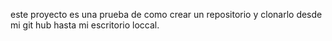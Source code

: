 este proyecto es una prueba de como crear un repositorio y clonarlo desde mi git hub hasta mi escritorio loccal.